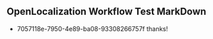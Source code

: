 ## OpenLocalization Workflow Test MarkDown
* 7057118e-7950-4e89-ba08-93308266757f 
thanks!<!--HONumber=Mar16_HO2-->
